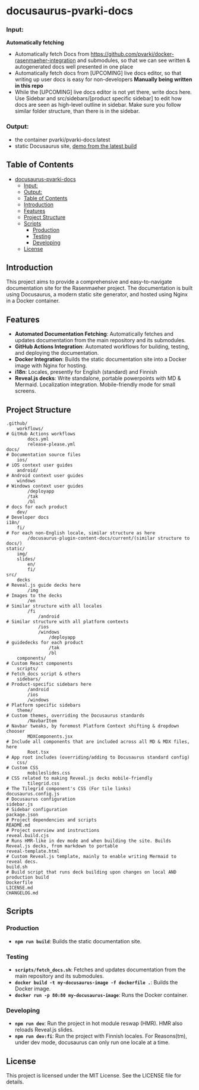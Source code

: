 # docusaurus-pvarki-docs

### Input: 
**Automatically fetching**
- Automatically fetch Docs from https://github.com/pvarki/docker-rasenmaeher-integration and submodules, so that we can see written & autogenerated docs well presented in one place
- Automatically fetch docs from [UPCOMING] live docs editor, so that writing up user docs is easy for non-developers
**Manually being written in this repo**
- While the [UPCOMING] live docs editor is not yet there, write docs here. Use Sidebar and src/sidebars/[product specific sidebar] to edit how docs are seen as high-level outline in sidebar. Make sure you follow similar folder structure, than there is in the sidebar.

### Output: 
- the container pvarki/pvarki-docs:latest
- static Docusaurus site, [demo from the latest build]( https://animated-adventure-w6k79rk.pages.github.io/docs/home/)

## Table of Contents

- [docusaurus-pvarki-docs](#docusaurus-pvarki-docs)
    - [Input:](#input)
    - [Output:](#output)
  - [Table of Contents](#table-of-contents)
  - [Introduction](#introduction)
  - [Features](#features)
  - [Project Structure](#project-structure)
  - [Scripts](#scripts)
    - [Production](#production)
    - [Testing](#testing)
    - [Developing](#developing)
  - [License](#license)

## Introduction

This project aims to provide a comprehensive and easy-to-navigate documentation site for the Rasenmaeher project. The documentation is built using Docusaurus, a modern static site generator, and hosted using Nginx in a Docker container.

## Features

- **Automated Documentation Fetching**: Automatically fetches and updates documentation from the main repository and its submodules.
- **GitHub Actions Integration**: Automated workflows for building, testing, and deploying the documentation.
- **Docker Integration**: Builds the static documentation site into a Docker image with Nginx for hosting.
- **i18n**: Locales, presently for English (standard) and Finnish
- **Reveal.js decks**: Write standalone, portable powerpoints with MD & Mermaid. Localization integration. Mobile-friendly mode for small screens. 

## Project Structure

```plaintext
.github/
    workflows/                                                                  # GitHub Actions workflows
        docs.yml
        release-please.yml
docs/                                                                           # Documentation source files
    ios/                                                                        # iOS context user guides
    android/                                                                    # Android context user guides
    windows                                                                     # Windows context user guides
        /deployapp
        /tak
        /bl                                                                     # docs for each product
    dev/                                                                        # Developer docs 
i18n/
    fi/                                                                         # For each non-English locale, similar structure as here
        /docusaurus-plugin-content-docs/current/(similar structure to docs/)
static/
    img/
    slides/
        en/
        fi/
src/
    decks                                                                       # Reveal.js guide decks here
        /img                                                                    # Images to the decks
        /en                                                                     # Similar structure with all locales
        /fi
            /android                                                            # Similar structure with all platform contexts
            /ios
            /windows
                /deployapp                                                      # guidedecks for each product
                /tak
                /bl
    components/                                                                 # Custom React components
    scripts/                                                                    # Fetch_docs script & others
    sidebars/                                                                   # Product-specific sidebars here
        /android
        /ios
        /windows                                                                # Platform specific sidebars
    theme/                                                                      # Custom themes, overriding the Docusaurus standards
        /NavbarItem                                                             # Navbar tweaks, by foremost Platform Context shifting & dropdown chooser
        MDXComponents.jsx                                                       # Include all components that are included across all MD & MDX files, here
        Root.tsx                                                                # App root includes (overriding/adding to Docusaurus standard config)
    css/                                                                        # Custom CSS
        mobileslides.css                                                        # CSS related to making Reveal.js decks mobile-friendly
        tilegrid.css                                                            # The Tilegrid component's CSS (For tile links)
docusaurus.config.js                                                            # Docusaurus configuration
sidebar.js                                                                      # Sidebar configuration
package.json                                                                    # Project dependencies and scripts
README.md                                                                       # Project overview and instructions
reveal.build.cjs                                                                 # Runs HMR-like in dev mode and when building the site. Builds Reveal.js decks, from markdown to portable 
reveal-template.html                                                            # Custom Reveal.js template, mainly to enable writing Mermaid to reveal decs.
build.sh                                                                        # Build script that runs deck building upon changes on local AND production build
Dockerfile                                                                      
LICENSE.md             
CHANGELOG.md            
```

## Scripts
### Production
- **`npm run build`**: Builds the static documentation site.

### Testing
- **`scripts/fetch_docs.sh`**: Fetches and updates documentation from the main repository and its submodules.
- **`docker build -t my-docusaurus-image -f dockerfile .`**: Builds the Docker image.
- **`docker run -p 80:80 my-docusaurus-image`**: Runs the Docker container.

### Developing
- **`npm run dev`**: Run the project in hot module reswap (HMR). HMR also reloads Reveal.js slides. 
- **`npm run dev:fi`**: Run the project with Finnish locales. For Reasons(tm), under dev mode, docusaurus can only run one locale at a time. 


## License
This project is licensed under the MIT License. See the LICENSE file for details.